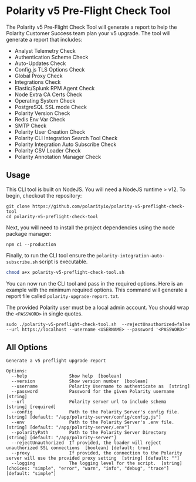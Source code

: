 # Polarity v5 Pre-Flight Check Tool

The Polarity v5 Pre-Flight Check Tool will generate a report to help the Polarity Customer Success team plan your v5 upgrade.  The tool will generate a report that includes:

* Analyst Telemetry Check
* Authentication Scheme Check
* Auto-Updates Check
* Config.js TLS Options Check
* Global Proxy Check
* Integrations Check
* Elastic/Splunk RPM Agent Check
* Node Extra CA Certs Check
* Operating System Check 
* PostgreSQL SSL mode Check
* Polarity Version Check
* Redis Env Var Check
* SMTP Check
* Polarity User Creation Check
* Polarity CLI Integration Search Tool Check
* Polarity Integration Auto Subscribe Check
* Polarity CSV Loader Check
* Polarity Annotation Manager Check

## Usage

This CLI tool is built on NodeJS.  You will need a NodeJS runtime > v12.  To begin, checkout the repository:

```
git clone https://github.com/polarityio/polarity-v5-preflight-check-tool
cd polarity-v5-preflight-check-tool
```

Next, you will need to install the project dependencies using the node package manager:

```
npm ci --production
```

Finally, to run the CLI tool ensure the `polarity-integration-auto-subscribe.sh` script is executable.

```bash
chmod a+x polarity-v5-preflight-check-tool.sh
```

You can now run the CLI tool and pass in the required options. Here is an example with the minimum required options.  This command will generate a report file called `polarity-upgrade-report.txt`.

The provided Polarity user must be a local admin account.  You should wrap the `<PASSWORD>` in single quotes.

```
sudo ./polarity-v5-preflight-check-tool.sh  --rejectUnauthorized=false --url https://localhost --username <USERNAME> --password '<PASSWORD>'
```

## All Options

```
Generate a v5 preflight upgrade report

Options:
  --help                Show help  [boolean]
  --version             Show version number  [boolean]
  --username            Polarity Username to authenticate as  [string]
  --password            Password for the given Polarity username  [string]
  --url                 Polarity server url to include schema  [string] [required]
  --config              Path to the Polarity Server's config file.  [string] [default: "/app/polarity-server/config/config.js"]
  --env                 Path to the Polarity Server's .env file.  [string] [default: "/app/polarity-server/.env"]
  --polarityPath        Path to the Polarity Server Directory  [string] [default: "/app/polarity-server"]
  --rejectUnauthorized  If provided, the loader will reject unauthorized SSL connections  [boolean] [default: true]
  --proxy               If provided, the connection to the Polarity server will use the provided proxy setting  [string] [default: ""]
  --logging             The logging level for the script.  [string] [choices: "simple", "error", "warn", "info", "debug", "trace"] [default: "simple"]
```


